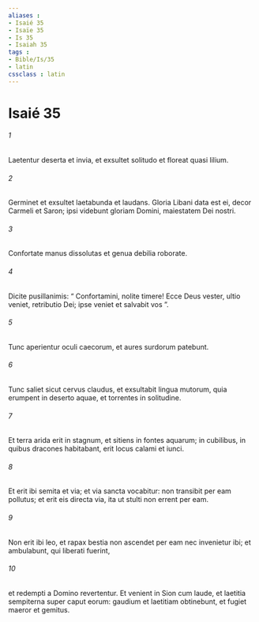 ```yaml
---
aliases : 
- Isaié 35
- Isaïe 35
- Is 35
- Isaiah 35
tags : 
- Bible/Is/35
- latin
cssclass : latin
---
```


# Isaié 35

###### 1
Laetentur deserta et invia, et exsultet solitudo et floreat quasi lilium.
###### 2
Germinet et exsultet laetabunda et laudans. Gloria Libani data est ei, decor Carmeli et Saron; ipsi videbunt gloriam Domini, maiestatem Dei nostri.
###### 3
Confortate manus dissolutas et genua debilia roborate.
###### 4
Dicite pusillanimis: “ Confortamini, nolite timere! Ecce Deus vester, ultio veniet, retributio Dei; ipse veniet et salvabit vos ”.
###### 5
Tunc aperientur oculi caecorum, et aures surdorum patebunt.
###### 6
Tunc saliet sicut cervus claudus, et exsultabit lingua mutorum, quia erumpent in deserto aquae, et torrentes in solitudine.
###### 7
Et terra arida erit in stagnum, et sitiens in fontes aquarum; in cubilibus, in quibus dracones habitabant, erit locus calami et iunci.
###### 8
Et erit ibi semita et via; et via sancta vocabitur: non transibit per eam pollutus; et erit eis directa via, ita ut stulti non errent per eam.
###### 9
Non erit ibi leo, et rapax bestia non ascendet per eam nec invenietur ibi; et ambulabunt, qui liberati fuerint,
###### 10
et redempti a Domino revertentur. Et venient in Sion cum laude, et laetitia sempiterna super caput eorum: gaudium et laetitiam obtinebunt, et fugiet maeror et gemitus.

